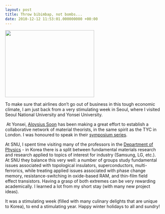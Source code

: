 ```yaml
---
layout: post
title: Throw bibimbap, not bombs...
date: 2010-12-12 11:53:01.000000000 +00:00
---
```

<a href="http://thelostelectron.files.wordpress.com/2012/04/seoul.png"><img class="alignleft size-full wp-image-52" title="Chateau Chocolat" src="{{ site.baseurl }}/assets/2010/12/seoul.png" alt="" width="289" height="217" /></a>
	
To make sure that airlines don’t go out of business in this tough economic climate, I am just back from a very stimulating week in Seoul, where I visited Seoul National University and Yonsei University.
<div>
<div>
<p> At Yonsei, <a title="http://yonseimtg.weebly.com/index.html" href="http://yonseimtg.weebly.com/index.html">Aloysius Soon</a> has been making a great effort to establish a collaborative network of material theorists, in the same spirit as the TYC in London. I was honoured to speak in their <a title="http://icms3.weebly.com/schedule.html" href="http://icms3.weebly.com/schedule.html">symposium series</a>.</p>
<p>At SNU, I spent time visiting many of the professors in the <a title="http://phya.snu.ac.kr/" href="http://phya.snu.ac.kr/">Department of Physics</a> - in Korea there is a split between fundamental materials research and research applied to topics of interest for industry (Samsung, LG, etc.). At SNU they balance this very well: a number of groups study fundamental issues associated with topological insulators, superconductors, multi-ferrorics, while treating applied issues associated with phase change memory, resistance-switching in oxide-based RAM, and thin-film field effect transistors. Having a grasp of both extremes can be very rewarding academically. I learned a lot from my short stay (with many new project ideas).</p>
<p>It was a stimulating week (filled with many culinary delights that are unique to Korea), to end a stimulating year. Happy winter holidays to all and sundry!</p>
</div>
</div>

